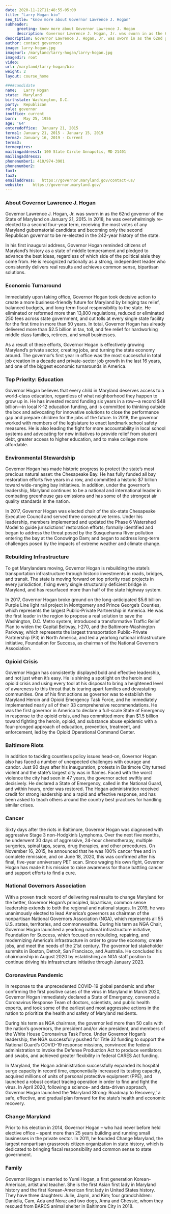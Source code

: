 ```yaml
---
date: 2020-11-22T11:48:55-05:00
title: "Larry Hogan bio"
seo_title: "know more about Governor Lawrence J. Hogan"
subheader:
     greeting: know more about Governor Lawrence J. Hogan
     description: Governor Lawrence J. Hogan, Jr. was sworn in as the 62nd governor of the State of Maryland on January 21, 2015. In 2018
description: Governor Lawrence J. Hogan, Jr. was sworn in as the 62nd governor of the State of Maryland on January 21, 2015. In 2018, he was overwhelmingly re-elected to a second four-year term, receiving the most votes of any Maryland gubernatorial candidate and becoming only the second Republican governor to be re-elected in the 242-year history of the state.
author: contact governors
image: larry-hogan.jpg
imageurl: /maryland/larry-hogan/larry-hogan.jpg
imagedir: root
video:
url: /maryland/larry-hogan/bio
weight: 2
layout: course_home

####candidate
name:	Larry Hogan
state:	Maryland
birthstate: Washington, D.C.
party:	Republican
role: governor
inoffice: current
born:	May 25, 1956
age: '64'
enteredoffice:	January 21, 2015  
terms1: January 21, 2015 - January 15, 2019
terms2: January 16, 2019 - Current
terms3: 
termexpires:	
mailingaddress1: 100 State Circle Annapolis, MD 21401
mailingaddress2:		
phonenumber1: 410/974-3901
phonenumber2:	
fax1: 
fax2: 
emailaddress:	https://governor.maryland.gov/contact-us/
website:	https://governor.maryland.gov/
---
```




### About Governor Lawrence J. Hogan
Governor Lawrence J. Hogan, Jr. was sworn in as the 62nd governor of the State of Maryland on January 21, 2015. In 2018, he was overwhelmingly re-elected to a second four-year term, receiving the most votes of any Maryland gubernatorial candidate and becoming only the second Republican governor to be re-elected in the 242-year history of the state.

In his first inaugural address, Governor Hogan reminded citizens of Maryland’s history as a state of middle temperament and pledged to advance the best ideas, regardless of which side of the political aisle they come from. He is recognized nationally as a strong, independent leader who consistently delivers real results and achieves common sense, bipartisan solutions. 

### Economic Turnaround
Immediately upon taking office, Governor Hogan took decisive action to create a more business-friendly future for Maryland by bringing tax relief, balanced budgets, and long-term fiscal responsibility to the state. He eliminated or reformed more than 13,800 regulations, reduced or eliminated 250 fees across state government, and cut tolls at every single state facility for the first time in more than 50 years. In total, Governor Hogan has already delivered more than $2.5 billion in tax, toll, and fee relief for hardworking middle class families, retirees, and small businesses.

As a result of these efforts, Governor Hogan is effectively growing Maryland’s private sector, creating jobs, and turning the state economy around. The governor’s first year in office was the most successful in total job creation in a decade and private-sector job growth in the last 16 years, and one of the biggest economic turnarounds in America.

### Top Priority: Education
Governor Hogan believes that every child in Maryland deserves access to a world-class education, regardless of what neighborhood they happen to grow up in. He has invested record funding six years in a row—a record $48 billion—in local K-12 education funding, and is committed to thinking outside the box and advocating for innovative solutions to close the performance gap and prepare children for the jobs of the future. In 2018, the governor worked with members of the legislature to enact landmark school safety measures. He is also leading the fight for more accountability in local school systems and advocating for new initiatives to provide relief from student debt, greater access to higher education, and to make college more affordable.

### Environmental Stewardship
 Governor Hogan has made historic progress to protect the state’s most precious natural asset: the Chesapeake Bay. He has fully funded all bay restoration efforts five years in a row, and committed a historic $7 billion toward wide-ranging bay initiatives. In addition, under the governor’s leadership, Maryland continues to be a national and international leader in combating greenhouse gas emissions and has some of the strongest air quality standards in the nation.

In 2017, Governor Hogan was elected chair of the six-state Chesapeake Executive Council and served three consecutive terms. Under his leadership, members implemented and updated the Phase 6 Watershed Model to guide jurisdictions’ restoration efforts; formally identified and began to address the threat posed by the Susquehanna River pollution entering the bay at the Conowingo Dam; and began to address long-term challenges posed by the impacts of extreme weather and climate change.

### Rebuilding Infrastructure
 To get Marylanders moving, Governor Hogan is rebuilding the state’s transportation infrastructure through historic investments in roads, bridges, and transit. The state is moving forward on top priority road projects in every jurisdiction, fixing every single structurally deficient bridge in Maryland, and has resurfaced more than half of the state highway system.

In 2017, Governor Hogan broke ground on the long-anticipated $5.6 billion Purple Line light rail project in Montgomery and Prince George’s Counties, which represents the largest Public-Private Partnership in America. He was the first leader in the region to propose a real solution to save the Washington, D.C. Metro system, introduced a transformative Traffic Relief Plan to widen the Capital Beltway, I-270, and the Baltimore-Washington Parkway, which represents the largest transportation Public-Private Partnership (P3) in North America, and led a yearlong national infrastructure initiative, Foundation for Success, as chairman of the National Governors Association.

### Opioid Crisis
Governor Hogan has consistently displayed bold and effective leadership, and not just when it’s easy. He is shining a spotlight on the heroin and opioid crisis and using every tool at his disposal to bring a heightened level of awareness to this threat that is tearing apart families and devastating communities. One of his first actions as governor was to establish the Maryland Heroin and Opioid Emergency Task Force, and he immediately implemented nearly all of their 33 comprehensive recommendations. He was the first governor in America to declare a full-scale State of Emergency in response to the opioid crisis, and has committed more than $1.5 billion toward fighting the heroin, opioid, and substance abuse epidemic with a four-pronged approach of education, prevention, treatment, and enforcement, led by the Opioid Operational Command Center.

### Baltimore Riots
In addition to tackling countless policy issues head-on, Governor Hogan also has faced a number of unexpected challenges with courage and candor. Just 90 days after his inauguration, protests in Baltimore City turned violent and the state’s largest city was in flames. Faced with the worst violence the city had seen in 47 years, the governor acted swiftly and decisively. He declared a State of Emergency, called in the National Guard, and within hours, order was restored. The Hogan administration received credit for strong leadership and a rapid and effective response, and has been asked to teach others around the country best practices for handling similar crises.

### Cancer
Sixty days after the riots in Baltimore, Governor Hogan was diagnosed with aggressive Stage 3 non-Hodgkin’s Lymphoma. Over the next five months, he underwent 30 days of aggressive, 24-hour chemotherapy, multiple surgeries, spinal taps, scans, drug therapies, and other procedures. On November 16, 2015, he announced that he was 100% cancer free and in complete remission, and on June 18, 2020, this was confirmed after his final, five-year anniversary PET scan. Since waging his own fight, Governor Hogan has made it his mission to raise awareness for those battling cancer and support efforts to find a cure.

### National Governors Association
With a proven track record of delivering real results to change Maryland for the better, Governor Hogan’s principled, bipartisan, common sense leadership extends to both the regional and national stages. In 2019, he was unanimously elected to lead America’s governors as chairman of the nonpartisan National Governors Association (NGA), which represents all 55 U.S. states, territories, and commonwealths. During his term as NGA Chair, Governor Hogan launched a yearlong national infrastructure initiative, Foundation for Success, which focused on rebuilding, repairing, and modernizing America’s infrastructure in order to grow the economy, create jobs, and meet the needs of the 21st century. The governor led stakeholder summits in Boston, Detroit, San Francisco, and Australia. He concluded his chairmanship in August 2020 by establishing an NGA staff position to continue driving his infrastructure initiative through January 2023.

### Coronavirus Pandemic
In response to the unprecedented COVID-19 global pandemic and after confirming the first positive cases of the virus in Maryland in March 2020, Governor Hogan immediately declared a State of Emergency, convened a Coronavirus Response Team of doctors, scientists, and public health experts, and took some of the earliest and most aggressive actions in the nation to prioritize the health and safety of Maryland residents.

During his term as NGA chairman, the governor led more than 50 calls with the nation’s governors, the president and/or vice president, and members of the White House Coronavirus Task Force. Under Governor Hogan’s leadership, the NGA successfully pushed for Title 32 funding to support the National Guard’s COVID-19 response missions, convinced the federal administration to invoke the Defense Production Act to produce ventilators and swabs, and achieved greater flexibility in federal CARES Act funding. 

In Maryland, the Hogan administration successfully expanded its hospital surge capacity in record time, exponentially increased its testing capacity, acquired millions of units of personal protective equipment (PPE), and launched a robust contact tracing operation in order to find and fight the virus. In April 2020, following a science- and data-driven approach, Governor Hogan launched the ‘Maryland Strong: Roadmap to Recovery,’ a safe, effective, and gradual plan forward for the state’s health and economic recovery.

### Change Maryland
Prior to his election in 2014, Governor Hogan – who had never before held elective office – spent more than 25 years building and running small businesses in the private sector. In 2011, he founded Change Maryland, the largest nonpartisan grassroots citizen organization in state history, which is dedicated to bringing fiscal responsibility and common sense to state government.

### Family
 Governor Hogan is married to Yumi Hogan, a first generation Korean-American, artist and teacher. She is the first Asian first lady in Maryland history and the first Korean-American first lady in United States history. They have three daughters: Julie, Jaymi, and Kim; four grandchildren: Daniella, Cam, Ada and Nora; and two dogs, Anna and Chessie, whom they rescued from BARCS animal shelter in Baltimore City in 2018.